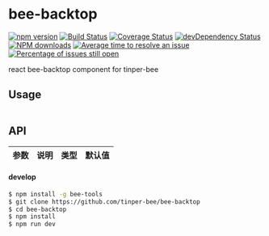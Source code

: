 # bee-backtop

[![npm version](https://img.shields.io/npm/v/bee-backtop.svg)](https://www.npmjs.com/package/bee-backtop)
[![Build Status](https://img.shields.io/travis/tinper-bee/bee-backtop/master.svg)](https://travis-ci.org/tinper-bee/bee-backtop)
[![Coverage Status](https://coveralls.io/repos/github/tinper-bee/bee-backtop/badge.svg?branch=master)](https://coveralls.io/github/tinper-bee/bee-backtop?branch=master)
[![devDependency Status](https://img.shields.io/david/dev/tinper-bee/bee-backtop.svg)](https://david-dm.org/tinper-bee/bee-backtop#info=devDependencies)
[![NPM downloads](http://img.shields.io/npm/dm/bee-backtop.svg?style=flat)](https://npmjs.org/package/bee-backtop)
[![Average time to resolve an issue](http://isitmaintained.com/badge/resolution/tinper-bee/bee-backtop.svg)](http://isitmaintained.com/project/tinper-bee/bee-backtop "Average time to resolve an issue")
[![Percentage of issues still open](http://isitmaintained.com/badge/open/tinper-bee/bee-backtop.svg)](http://isitmaintained.com/project/tinper-bee/bee-backtop "Percentage of issues still open")



react bee-backtop component for tinper-bee


## Usage

```js


```



## API

|参数|说明|类型|默认值|
|:--|:---:|:--:|---:|

#### develop

```sh
$ npm install -g bee-tools
$ git clone https://github.com/tinper-bee/bee-backtop
$ cd bee-backtop
$ npm install
$ npm run dev
```
